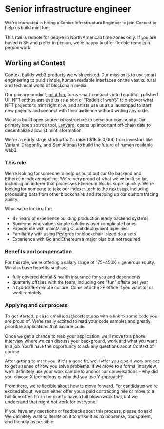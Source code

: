 # Senior infrastructure engineer

We're interested in hiring a Senior Infrastructure Engineer to join Context to
help us build mint.fun.

This role is remote for people in North American time zones only. If you are
based in SF and prefer in person, we're happy to offer flexible remote/in
person work.

## Working at Context

Context builds web3 products we wish existed. Our mission is to use smart
engineering to build simple, human readable interfaces on the vast cultural and
technical world of blockchain media.

Our primary product, [mint.fun](https://mint.fun), turns smart contracts into
beautiful, polished UI. NFT enthusiasts use us as a sort of "Reddit of web3" to
discover what NFT projects to mint right now, and artists use us as a launchpad
to start new projects and connect with their audience without writing any code.

We also build open source infrastructure to serve our community. Our primary
open source tool, [Lanyard](https://lanyard.org), opens up important off-chain
data to decentralize allowlist mint information.

We're an early stage startup that's raised $19,500,000 from investors like
[Variant](https://variant.fund), [Dragonfly](https://dragonfly.xyz), and [Sam
Altman](https://twitter.com/sama) to build the future of human readable web3.

### This role

We're looking for someone to help us build out our Go backend and Ethereum
indexer pipeline. We're very proud of what we've built so far, including an
indexer that processes Ethereum blocks super quickly. We're looking for someone
to take our indexer tech to the next step, including processing data from other
blockchains and stepping up our custom tracing ability.

What we're looking for:

- 4+ years of experience building production ready backend systems
- Someone who values simple solutions over complicated ones
- Experience with maintaining CI and deployment pipelines
- Familiarity with using Postgres for blockchain-sized data sets
- Experience with Go and Ethereum a major plus but not required

### Benefits and compensation

For this role, we're offering a salary range of $175-$450K + generous equity. We
also have benefits such as:

- fully covered dental & health insurance for you and dependents
- quarterly offsites with the team, including one "fun" offsite per year
- a hybrid/flex remote culture. Come into the SF office if you want to, or work
  remotely

### Applying and our process

To get started, please email [jobs@context.app](mailto:jobs@context.app) with a
link to some code you are proud of. We're really excited to read your code
samples and greatly prioritize applications that include code.

Once we get a chance to read your application, we'll move to a phone interview
where we can discuss your background, work and what you want in a job. You'll
have the opportunity to ask any questions about Context of course.

After getting to meet you, if it's a good fit, we'll offer you a paid work
project to get a sense of how you solve problems. If we move to a formal
interview, we'll definitely use your work sample to anchor our conversations -
why did you choose X technology or why did you use Y approach?

From there, we're flexible about how to move forward. For candidates we're
excited about, we can either offer you a paid contracting role or move to a full
time offer. It can be nice to have a full blown work trial, but we understand
that might not work for everyone.

If you have any questions or feedback about this process, please do ask! We
definitely want to iterate on it to make it as no nonsense, transparent, and
friendly as possible.
